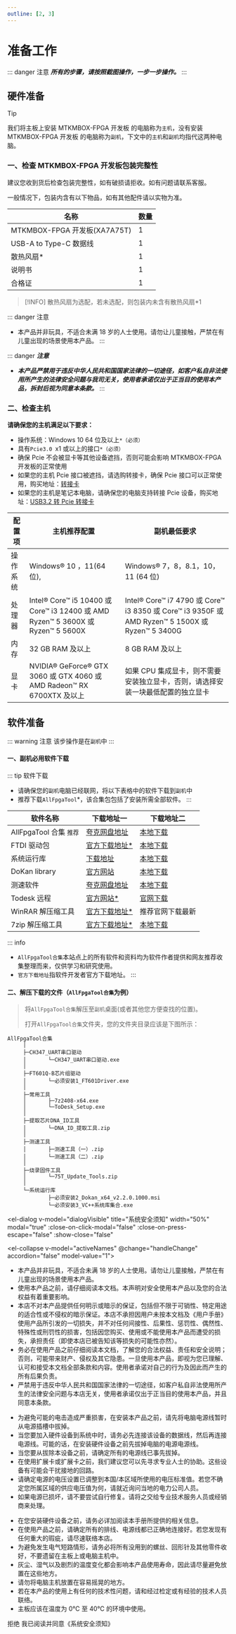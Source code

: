```yaml
---
outline: [2, 3]
---
```


# 准备工作

::: danger 注意
**_所有的步骤，请按照截图操作，一步一步操作。_**
:::

## 硬件准备

> [!TIP]
> 我们将主板上安装 MTKMBOX-FPGA 开发板 的电脑称为`主机`，没有安装 MTKMBOX-FPGA 开发板 的电脑称为`副机`，下文中的`主机`和`副机`均指代这两种电脑。

### 一、检查 MTKMBOX-FPGA 开发板包装完整性

建议您收到货后检查包装完整性，如有破损请拒收。如有问题请联系客服。

一般情况下，包装内含有以下物品，如有其他配件请以实物为准。

| 名称                         | 数量 |
| ---------------------------- | ---- |
| MTKMBOX-FPGA 开发板(XA7A75T) | 1    |
| USB-A to Type-C 数据线       | 1    |
| 散热风扇\*                   | 1    |
| 说明书                       | 1    |
| 合格证                       | 1    |

> [!INFO]
> 散热风扇为选配，若未选配，则包装内未含有散热风扇\*1

::: danger 注意

- 本产品并非玩具，不适合未满 18 岁的人士使用。请勿让儿童接触，严禁在有儿童出现的场景使用本产品。
  :::

::: danger **_注意_**

- **_本产品严禁用于违反中华人民共和国国家法律的一切途径，如客户私自非法使用所产生的法律安全问题与我司无关，使用者承诺仅出于正当目的使用本产品，拆封后视为同意本条款。_**
  :::

### 二、检查主机

**请确保您的主机满足以下要求：**

- 操作系统：Windows 10 64 位及以上`*（必须）`
- 具有`Pcie3.0 `x1 或以上的接口`*（必须）`
- 确保 Pcie 不会被显卡等其他设备遮挡，否则可能会影响 MTKMBOX-FPGA 开发板的正常使用
- 如果您的主机 Pcie 接口被遮挡，请选购转接卡，确保 Pcie 接口可以正常使用，购买地址：[转接卡](http://www.taobao.com)
- 如果您的主机是笔记本电脑，请确保您的电脑支持转接 Pcie 设备，购买地址：[USB3.2 转 Pcie 转接卡](http://www.taobao.com)

| 配置项   | 主机推荐配置                                                                    | 副机最低要求                                                                                    |
| -------- | ------------------------------------------------------------------------------- | ----------------------------------------------------------------------------------------------- |
| 操作系统 | Windows® 10 ，11(64 位),                                                        | Windows® 7，8，8.1，10，11 (64 位)                                                              |
| 处理器   | Intel® Core™ i5 10400 或 Core™ i3 12400 或 AMD Ryzen™ 5 3600X 或 Ryzen™ 5 5600X | Intel® Core™ i7 4790 或 Core™ i3 8350 或 Core™ i3 9350F 或 AMD Ryzen™ 5 1500X 或 Ryzen™ 5 3400G |
| 内存     | 32 GB RAM 及以上                                                                | 8 GB RAM 及以上                                                                                 |
| 显卡     | NVIDIA® GeForce® GTX 3060 或 GTX 4060 或 AMD Radeon™ RX 6700XTX 及以上          | 如果 CPU 集成显卡，则不需要安装独立显卡，否则，请选择安装一块最低配置的独立显卡                 |

## 软件准备

::: warning 注意
该步操作是在`副机`中
:::

#### 一、副机必用软件下载

::: tip 软件下载

- 请确保您的`副机`电脑已经联网，将以下表格中的软件下载到`副机`中
- 推荐下载`AllFpgaTool`\*，该合集包包括了安装所需全部软件。
  :::

| 软件名称                | 下载地址一                                                 | 下载地址二                                                 |
| ----------------------- | ---------------------------------------------------------- | ---------------------------------------------------------- |
| AllFpgaTool 合集 `推荐` | [夸克网盘地址](https://www.baidu.com)                      | [本地下载](../../src/soft/AllFpgaTool.zip)                 |
| FTDI 驱动包             | [官方下载地址\*](https://www.ftdichip.cn/Drivers/D3XX.htm) | [本地下载](../../src/soft/1_FT601Driver.exe)               |
| 系统运行库              | [下载地址](https://www.baidu.com)                          | [本地下载](../../src/soft/2_ALL_VC++.exe)                  |
| DoKan library           | [官方网站](https://dokan-dev.github.io/)                   | [本地下载](../../src/soft/Dokan_x64_v2.2.0.1000.zip)       |
| 测速软件                | [夸克网盘地址](../../src/soft/TestSpeed.zip)               | [本地下载](../../src/soft/TestSpeed.zip)                   |
| Todesk 远程             | [官方网站\*](https://www.Todesk.com)                       | [官网下载](https://dl.todesk.com/windows/ToDesk_Setup.exe) |
| WinRAR 解压缩工具       | [官方下载地址\*](https://www.rarlab.com/download.htm)      | 推荐官网下载最新                                           |
| 7zip 解压缩工具         | [官方下载地址\*](https://www.7-zip.org/download.html)      | [本地下载](../../src/soft/7z2408-x64.exe)                  |

::: info

- `AllFpgaTool合集`本站点上的所有软件和资料均为软件作者提供和网友推荐收集整理而来，仅供学习和研究使用。
- `官方下载地址`指软件开发者官方下载地址。
  :::

#### 二、解压下载的文件（`AllFpgaTool合集`为例）

> 将`AllFpgaTool合集`解压至`副机`桌面(或者其他您方便查找的位置)。
>
> 打开`AllFpgaTool合集`文件夹，您的文件夹目录应该是下图所示：

```shell
AllFpgaTool合集
     │
     ├─CH347_UART串口驱动
     │       └─CH347_UART串口驱动.exe
     │
     ├─FT601Q-B芯片组驱动
     │       └─必须安装1_FT601Driver.exe
     │
     ├─常用工具
     │       ├─7z2408-x64.exe
     │       └─ToDesk_Setup.exe
     │
     ├─提取芯片DNA_ID工具
     │       └─DNA_ID_提取工具.zip
     │
     ├─测速工具
     │       ├─测速工具（一）.zip
     │       └─测速工具（二）.zip
     │
     ├─烧录固件工具
     │       └─75T_Update_Tools.zip
     │
     └─系统运行库
             ├─必须安装2_Dokan_x64_v2.2.0.1000.msi
             └─必须安装3_VC++系统库集合.exe
```

<el-dialog v-model="dialogVisible" title="系统安全须知" width="50%" modal="true" :close-on-click-modal="false" :close-on-press-escape="false" :show-close="false"

>

<el-collapse v-model="activeNames" @change="handleChange" accordion="false" model-value="1">
<el-collapse-item title="声明与警告"  name="1">
<div>
<ul>
<li>本产品并非玩具，不适合未满 18 岁的人士使用。请勿让儿童接触，严禁在有儿童出现的场景使用本产品。 </li>
<li>使用本产品之前，请仔细阅读本文档。本声明对安全使用本产品以及您的合法权益有着重要影响。</li>
<li>本店不对本产品提供任何明示或暗示的保证，包括但不限于可销性、特定用途的适合性或不侵权的暗示保证。本店不承担因用户未按本文档及《用户手册》使用产品所引发的一切损失，并不对任何间接性、后果性、惩罚性、偶然性、特殊性或刑罚性的损害，包括因您购买、使用或不能使用本产品而遭受的损失，承担责任（即使本店已被告知该等损失的可能性亦然）。</li>
<li>务必在使用产品之前仔细阅读本文档，了解您的合法权益、责任和安全说明；否则，可能带来财产、侵权及其它隐患。一旦使用本产品，即视为您已理解、认可和接受本文档全部条款和内容。使用者承诺对自己的行为及因此而产生的所有后果负责。 </li>
<li ><el-text class="mx-1" type="danger">严禁用于违反中华人民共和国国家法律的一切途径，如客户私自非法使用所产生的法律安全问题与本店无关，使用者承诺仅出于正当目的使用本产品，并且同意本条款。</el-text></li>
</ul>
</div>
</el-collapse-item>
<el-collapse-item title="电气方面的安全性" name="2">
<div>
<ul>
<li>为避免可能的电击造成严重损害，在安装本产品之前，请先将电脑电源线暂时从电源插槽中拔掉。</li>
<li>当您要加入硬件设备到系统中时，请务必先连接该设备的数据线，然后再连接电源线。可能的话，在安装硬件设备之前先拔掉电脑的电源电源线。</li>
<li>当您要从拔除本设备之前，请确定所有的电源线已事先拔掉。</li>
<li>在使用扩展卡或扩展卡之前，我们建议您可以先寻求专业人士的协助。这些设备有可能会干扰接地的回路。</li>
<li>请确定电源的电压设置已调整到本国/本区域所使用的电压标准值。若您不确定您所属区域的供应电压值为何，请就近询问当地的电力公司人员。</li>
<li>如果电源已损坏，请不要尝试自行修复。请将之交给专业技术服务人员或经销商来处理。</li>
</ul>  
 </div>
</el-collapse-item>
<el-collapse-item title="操作方面的安全性" name="3">
<div>
<ul>
<li>在您安装硬件设备之前，请务必详加阅读本手册所提供的相关信息。</li>
<li>在使用产品之前，请确定所有的排线、电源线都已正确地连接好。若您发现有任何重大的瑕疵，请尽速联络本店。</li>
<li>为避免发生电气短路情形，请务必将所有没用到的螺丝、回形针及其他零件收好，不要遗留在主板上或电脑主机中。</li>
<li>灰尘、湿气以及剧烈的温度变化都会影响本产品使用寿命，因此请尽量避免放置在这些地方。</li>
<li>请勿将电脑主机放置在容易摇晃的地方。</li>
<li>若在本产品的使用上有任何的技术性问题，请和经过检定或有经验的技术人员联络。</li>
<li>主板应该在温度为 0℃ 至 40℃ 的环境中使用。</li>
</ul>
</div>
</el-collapse-item>
</el-collapse>

<p>   </p>

   <span slot="footer" class="dialog-footer">
        <el-button type="danger" plain @click="reject">拒绝</el-button>   
        <el-button type="success" @click="agree">我已阅读并同意《系统安全须知》</el-button>
      </span>
</el-dialog>

<script>
import { ref, onMounted} from 'vue';

export default {
  setup() {
    const dialogVisible = ref(false);
    onMounted(() => {
      // 检查sessionStorage中是否已记录同意状态
      const isAgreed = sessionStorage.getItem('userAgreed');
      if (!isAgreed) {
        dialogVisible.value = true;
      }
    });

    // 点击同意后关闭对话框并记录状态
    const agree = () => {
      dialogVisible.value = false;
      sessionStorage.setItem('userAgreed', 'true');
    };

    // 点击拒绝后跳转到主页
    const reject = () => {
      window.location.href = '/';
    };

    return {
      dialogVisible,
      agree,
      reject,
    };
  },
};


</script>
